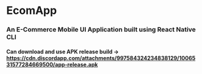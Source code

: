 # EcomApp
### An E-Commerce Mobile UI Application built using React Native CLI
#### Can download and use APK release build -> https://cdn.discordapp.com/attachments/997584324234838129/1006531577284669500/app-release.apk

